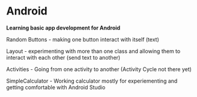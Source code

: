 # Android
<b> Learning basic app development for Android </b>

<p>
  Random Buttons - making one button interact with itself (text)

<p>
  Layout - experimenting with more than one class and allowing them to interact with each other (send text to another) 

<p>
  Activities - Going from one activity to another (Activity Cycle not there yet) 

<p>
  SimpleCalculator - Working calculator mostly for experiementing and getting comfortable with Android Studio 






</p>
